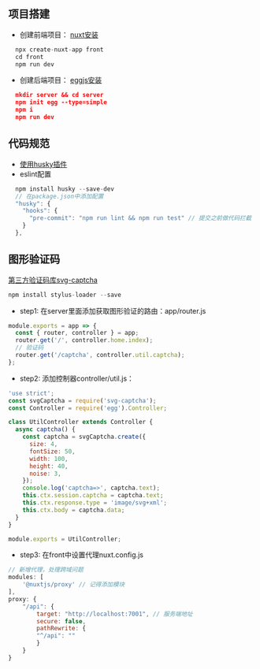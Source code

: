 ## 项目搭建
- 创建前端项目：
[nuxt安装](https://zh.nuxtjs.org/guide/installation)

```js
  npx create-nuxt-app front 
  cd front
  npm run dev
```

- 创建后端项目：
[eggjs安装](https://eggjs.org/zh-cn/intro/quickstart.html)

```json
  mkdir server && cd server 
  npm init egg --type=simple
  npm i
  npm run dev
```

## 代码规范
- [使用husky插件](https://github.com/typicode/husky)
- eslint配置
```js
  npm install husky --save-dev
  // 在package.json中添加配置
  "husky": {
    "hooks": {
      "pre-commit": "npm run lint && npm run test" // 提交之前做代码拦截
    }
  },
```

## 图形验证码
[第三方验证码库svg-captcha](https://github.com/produck/svg-captcha)
```js
npm install stylus-loader --save
```

- step1: 在server里面添加获取图形验证的路由：app/router.js
```js
module.exports = app => {
  const { router, controller } = app;
  router.get('/', controller.home.index);
  // 验证码
  router.get('/captcha', controller.util.captcha);
};
```

- step2: 添加控制器controller/util.js：

```js
'use strict';
const svgCaptcha = require('svg-captcha');
const Controller = require('egg').Controller;

class UtilController extends Controller {
  async captcha() {
    const captcha = svgCaptcha.create({
      size: 4,
      fontSize: 50,
      width: 100,
      height: 40,
      noise: 3,
    });
    console.log('captcha=>', captcha.text);
    this.ctx.session.captcha = captcha.text;
    this.ctx.response.type = 'image/svg+xml';
    this.ctx.body = captcha.data;
  }
}

module.exports = UtilController;
```

- step3: 在front中设置代理nuxt.config.js
```js
// 新增代理，处理跨域问题
modules: [
    '@nuxtjs/proxy' // 记得添加模块
],
proxy: {
    "/api": {
        target: "http://localhost:7001", // 服务端地址
        secure: false,
        pathRewrite: {
        "^/api": ""
        }
    }
}
```
